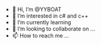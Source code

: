 - 👋 Hi, I’m @YYBOAT
- 👀 I’m interested in c# and c++
- 🌱 I’m currently learning  
- 💞️ I’m looking to collaborate on ...
- 📫 How to reach me ...

<!---
YYBOAT/YYBOAT is a ✨ special ✨ repository because its `README.md` (this file) appears on your GitHub profile.
You can click the Preview link to take a look at your changes.
--->
